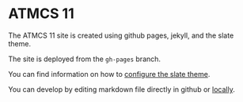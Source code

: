 # ATMCS 11

The ATMCS 11 site is created using github pages, jekyll, and the slate theme.

The site is deployed from the `gh-pages` branch.

You can find information on how to [configure the slate
theme](https://github.com/pages-themes/slate).

You can develop by editing markdown file directly in github or
[locally](https://docs.github.com/en/pages/setting-up-a-github-pages-site-with-jekyll/testing-your-github-pages-site-locally-with-jekyll).
